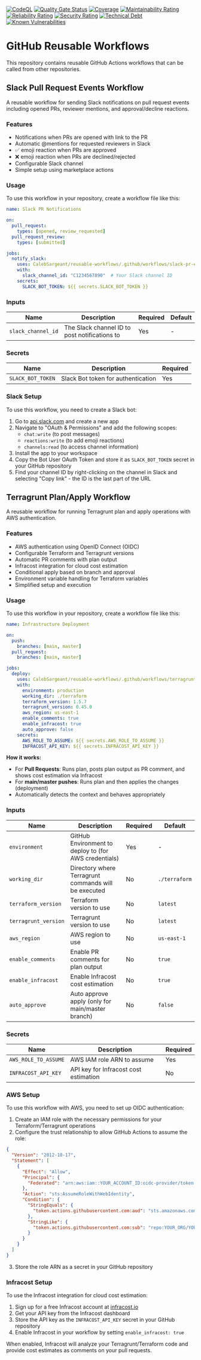 
[![CodeQL](https://github.com/CalebSargeant/reusable-workflows/actions/workflows/github-code-scanning/codeql/badge.svg)](https://github.com/CalebSargeant/reusable-workflows/actions/workflows/github-code-scanning/codeql)
[![Quality Gate Status](https://sonarcloud.io/api/project_badges/measure?project=CalebSargeant_reusable-workflows&metric=alert_status)](https://sonarcloud.io/summary/new_code?id=CalebSargeant_reusable-workflows)
[![Coverage](https://sonarcloud.io/api/project_badges/measure?project=CalebSargeant_reusable-workflows&metric=coverage)](https://sonarcloud.io/summary/new_code?id=CalebSargeant_reusable-workflows)
[![Maintainability Rating](https://sonarcloud.io/api/project_badges/measure?project=CalebSargeant_reusable-workflows&metric=sqale_rating)](https://sonarcloud.io/summary/new_code?id=CalebSargeant_reusable-workflows)
[![Reliability Rating](https://sonarcloud.io/api/project_badges/measure?project=CalebSargeant_reusable-workflows&metric=reliability_rating)](https://sonarcloud.io/summary/new_code?id=CalebSargeant_reusable-workflows)
[![Security Rating](https://sonarcloud.io/api/project_badges/measure?project=CalebSargeant_reusable-workflows&metric=security_rating)](https://sonarcloud.io/summary/new_code?id=CalebSargeant_reusable-workflows)
[![Technical Debt](https://sonarcloud.io/api/project_badges/measure?project=CalebSargeant_reusable-workflows&metric=sqale_index)](https://sonarcloud.io/summary/new_code?id=CalebSargeant_reusable-workflows)
[![Known Vulnerabilities](https://snyk.io/test/github/CalebSargeant/reusable-workflows/badge.svg)](https://snyk.io/test/github/CalebSargeant/reusable-workflows)

[//]: # ([![License: MIT]&#40;https://img.shields.io/badge/License-MIT-yellow.svg&#41;]&#40;LICENSE&#41;)
[//]: # ([![GitHub release]&#40;https://img.shields.io/github/v/release/CalebSargeant/reusable-workflows&#41;]&#40;https://github.com/CalebSargeant/reusable-workflows/releases&#41;)
[//]: # ([![Build]&#40;https://github.com/CalebSargeant/reusable-workflows/actions/workflows/ci.yaml/badge.svg&#41;]&#40;https://github.com/CalebSargeant/reusable-workflows/actions/workflows/ci.yml&#41;)

# GitHub Reusable Workflows

This repository contains reusable GitHub Actions workflows that can be called from other repositories.

## Slack Pull Request Events Workflow

A reusable workflow for sending Slack notifications on pull request events including opened PRs, reviewer mentions, and approval/decline reactions.

### Features

- Notifications when PRs are opened with link to the PR
- Automatic @mentions for requested reviewers in Slack
- ✅ emoji reaction when PRs are approved
- ❌ emoji reaction when PRs are declined/rejected
- Configurable Slack channel
- Simple setup using marketplace actions

### Usage

To use this workflow in your repository, create a workflow file like this:

```yaml
name: Slack PR Notifications

on:
  pull_request:
    types: [opened, review_requested]
  pull_request_review:
    types: [submitted]

jobs:
  notify_slack:
    uses: CalebSargeant/reusable-workflows/.github/workflows/slack-pr-events.yaml@main
    with:
      slack_channel_id: "C1234567890"  # Your Slack channel ID
    secrets:
      SLACK_BOT_TOKEN: ${{ secrets.SLACK_BOT_TOKEN }}
```

### Inputs

| Name | Description | Required | Default |
|------|-------------|----------|---------|
| `slack_channel_id` | The Slack channel ID to post notifications to | Yes | - |

### Secrets

| Name | Description | Required |
|------|-------------|----------|
| `SLACK_BOT_TOKEN` | Slack Bot token for authentication | Yes |

### Slack Setup

To use this workflow, you need to create a Slack bot:

1. Go to [api.slack.com](https://api.slack.com/apps) and create a new app
2. Navigate to "OAuth & Permissions" and add the following scopes:
   - `chat:write` (to post messages)
   - `reactions:write` (to add emoji reactions)
   - `channels:read` (to access channel information)
3. Install the app to your workspace
4. Copy the Bot User OAuth Token and store it as `SLACK_BOT_TOKEN` secret in your GitHub repository
5. Find your channel ID by right-clicking on the channel in Slack and selecting "Copy link" - the ID is the last part of the URL

## Terragrunt Plan/Apply Workflow

A reusable workflow for running Terragrunt plan and apply operations with AWS authentication.

### Features

- AWS authentication using OpenID Connect (OIDC)
- Configurable Terraform and Terragrunt versions
- Automatic PR comments with plan output
- Infracost integration for cloud cost estimation
- Conditional apply based on branch and approval
- Environment variable handling for Terraform variables
- Simplified setup and execution

### Usage

To use this workflow in your repository, create a workflow file like this:

```yaml
name: Infrastructure Deployment

on:
  push:
    branches: [main, master]
  pull_request:
    branches: [main, master]

jobs:
  deploy:
    uses: CalebSargeant/reusable-workflows/.github/workflows/terragrunt-plan-cost-apply.yaml@main
    with:
      environment: production
      working_dir: ./terraform
      terraform_version: 1.5.7
      terragrunt_version: 0.45.0
      aws_region: us-east-1
      enable_comments: true
      enable_infracost: true
      auto_approve: false
    secrets:
      AWS_ROLE_TO_ASSUME: ${{ secrets.AWS_ROLE_TO_ASSUME }}
      INFRACOST_API_KEY: ${{ secrets.INFRACOST_API_KEY }}
```

**How it works:**
- For **Pull Requests**: Runs plan, posts plan output as PR comment, and shows cost estimation via Infracost
- For **main/master pushes**: Runs plan and then applies the changes (deployment)
- Automatically detects the context and behaves appropriately

### Inputs

| Name | Description | Required | Default |
|------|-------------|----------|---------|
| `environment` | GitHub Environment to deploy to (for AWS credentials) | Yes | - |
| `working_dir` | Directory where Terragrunt commands will be executed | No | `./terraform` |
| `terraform_version` | Terraform version to use | No | `latest` |
| `terragrunt_version` | Terragrunt version to use | No | `latest` |
| `aws_region` | AWS region to use | No | `us-east-1` |
| `enable_comments` | Enable PR comments for plan output | No | `true` |
| `enable_infracost` | Enable Infracost cost estimation | No | `true` |
| `auto_approve` | Auto approve apply (only for main/master branch) | No | `false` |

### Secrets

| Name | Description | Required |
|------|-------------|----------|
| `AWS_ROLE_TO_ASSUME` | AWS IAM role ARN to assume | Yes |
| `INFRACOST_API_KEY` | API key for Infracost cost estimation | No |

### AWS Setup

To use this workflow with AWS, you need to set up OIDC authentication:

1. Create an IAM role with the necessary permissions for your Terraform/Terragrunt operations
2. Configure the trust relationship to allow GitHub Actions to assume the role:

```json
{
  "Version": "2012-10-17",
  "Statement": [
    {
      "Effect": "Allow",
      "Principal": {
        "Federated": "arn:aws:iam::YOUR_ACCOUNT_ID:oidc-provider/token.actions.githubusercontent.com"
      },
      "Action": "sts:AssumeRoleWithWebIdentity",
      "Condition": {
        "StringEquals": {
          "token.actions.githubusercontent.com:aud": "sts.amazonaws.com"
        },
        "StringLike": {
          "token.actions.githubusercontent.com:sub": "repo:YOUR_ORG/YOUR_REPO:*"
        }
      }
    }
  ]
}
```

3. Store the role ARN as a secret in your GitHub repository

### Infracost Setup

To use the Infracost integration for cloud cost estimation:

1. Sign up for a free Infracost account at [infracost.io](https://www.infracost.io/)
2. Get your API key from the Infracost dashboard
3. Store the API key as the `INFRACOST_API_KEY` secret in your GitHub repository
4. Enable Infracost in your workflow by setting `enable_infracost: true`

When enabled, Infracost will analyze your Terragrunt/Terraform code and provide cost estimates as comments on your pull requests.
